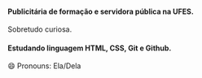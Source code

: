 #### Publicitária de formação e servidora pública na UFES. 
Sobretudo curiosa. 
#### Estudando linguagem HTML, CSS, Git e Github. 

😄 Pronouns: Ela/Dela

